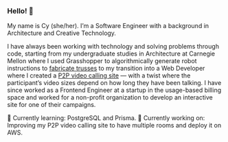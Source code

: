 ### Hello! 👋

My name is Cy (she/her). I’m a Software Engineer with a background in Architecture and Creative Technology.

I have always been working with technology and solving problems through code, starting from my undergraduate studies in Architecture at Carnegie Mellon where I used Grasshopper to algorithmically generate robot instructions to [fabricate trusses](https://www.cy-kim.com/timber) to my transition into a Web Developer where I created a [P2P video calling site](https://github.com/cy-kim/listen-more-than-you-speak) — with a twist where the participant’s video sizes depend on how long they have been talking. I have since worked as a Frontend Engineer at a startup in the usage-based billing space and worked for a non-profit organization to develop an interactive site for one of their campaigns.

🌱 Currently learning: PostgreSQL and Prisma.
🔨 Currently working on: Improving my P2P video calling site to have multiple rooms and deploy it on AWS.

